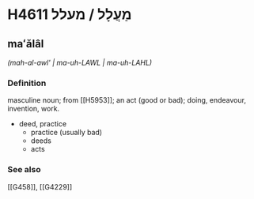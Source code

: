# H4611 מַעֲלָל / מעלל

## maʻălâl

_(mah-al-awl' | ma-uh-LAWL | ma-uh-LAHL)_

### Definition

masculine noun; from [[H5953]]; an act (good or bad); doing, endeavour, invention, work.

- deed, practice
    - practice (usually bad)
    - deeds
    - acts
### See also

[[G458]], [[G4229]]


